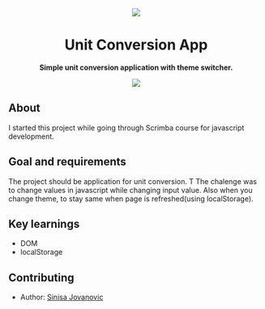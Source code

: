 <div align="center"><img src="app/src/main/res/mipmap-xhdpi/ic_launcher.png"></div>
<h1 align="center">Unit Conversion App</h1>
<p align="center"><strong>Simple unit conversion application with theme switcher.</strong>

<div align="center"><img src="moz-extension://379e559d-88be-4e75-b436-5bd1de712cb4/fsCaptured.html"></img></div>
<h2>About</h2>
I started this project while going through Scrimba course for javascript development.

<h2>Goal and requirements</h2>

The project should be application for unit conversion. T
The chalenge was to change values in javascript while changing input value. 
Also when you change theme, to stay same when page is refreshed(using localStorage).

<h2>Key learnings</h2>

- DOM  
- localStorage


<h2>Contributing</h2>

- Author: <a href="https://twitter.com/r4dixx" target="_blank">Sinisa Jovanovic</a>

